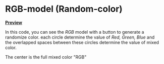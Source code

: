 # RGB-model (Random-color)

<a href="https://rgb-model-random-color.netlify.app/"> <b>Preview</b></a>

In this code, you can see the <i>RGB</i> model with a button to generate a randomize color.
each circle determine the value of <i>Red, Green, Blue</i> and the overlapped spaces between these circles determine the value of mixed color.

The center is the full mixed color "RGB"
